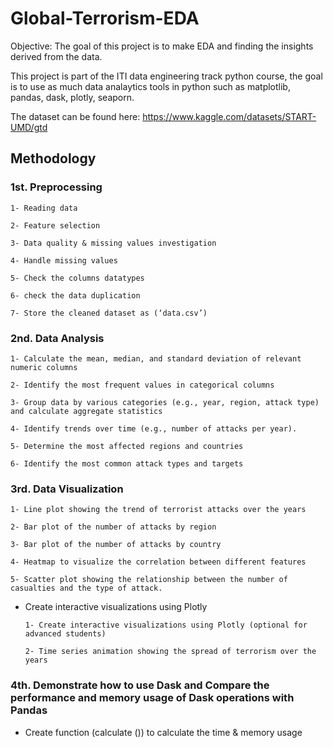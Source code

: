 # Global-Terrorism-EDA

Objective: The goal of this project is to make EDA and finding the insights derived from the data.

This project is part of the ITI data engineering track python course, 
the goal is to use as much data analaytics tools in python such as matplotlib, pandas, dask, plotly, seaporn. 


The dataset can be found here: https://www.kaggle.com/datasets/START-UMD/gtd


## Methodology

### 1st. Preprocessing

    1- Reading data
    
    2- Feature selection
    
    3- Data quality & missing values investigation
    
    4- Handle missing values
    
    5- Check the columns datatypes
    
    6- check the data duplication
    
    7- Store the cleaned dataset as (‘data.csv’)
 
 
 
### 2nd. Data Analysis

    1- Calculate the mean, median, and standard deviation of relevant numeric columns
    
    2- Identify the most frequent values in categorical columns
    
    3- Group data by various categories (e.g., year, region, attack type) and calculate aggregate statistics
    
    4- Identify trends over time (e.g., number of attacks per year).
    
    5- Determine the most affected regions and countries
    
    6- Identify the most common attack types and targets



### 3rd. Data Visualization

    1- Line plot showing the trend of terrorist attacks over the years
    
    2- Bar plot of the number of attacks by region
    
    3- Bar plot of the number of attacks by country
    
    4- Heatmap to visualize the correlation between different features
    
    5- Scatter plot showing the relationship between the number of casualties and the type of attack.

    
* Create interactive visualizations using Plotly 


      1- Create interactive visualizations using Plotly (optional for advanced students)
      
      2- Time series animation showing the spread of terrorism over the years
      
     

### 4th. Demonstrate how to use Dask and Compare the performance and memory usage of Dask operations with Pandas
 
  - Create function (calculate ()) to calculate the time & memory usage


  
